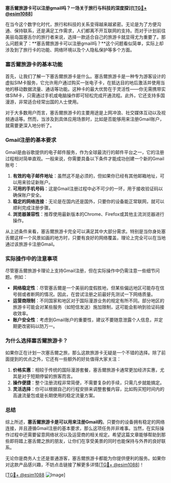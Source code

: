 **塞舌爾旅游卡可以注册gmail吗？一场关于旅行与科技的深度探讨[[TG💪+ @esim1088](https://t.me/s/esim1088)]**

在当今这个数字化时代，旅行和科技的关系变得越来越紧密。无论是为了方便沟通、保持联系，还是满足工作需求，人们都离不开互联网的支持。而对于计划前往美丽岛国塞舌尔的旅行者来说，选择一款适合自己的旅游卡就显得尤为重要了。那么问题来了：**塞舌爾旅游卡可以注册gmail吗？**这个问题看似简单，实际上却涉及到了旅行卡的功能、网络环境以及个人隐私保护等多个方面。

### 塞舌爾旅游卡的基本功能

首先，让我们了解一下塞舌爾旅游卡是什么。塞舌爾旅游卡是一种专为游客设计的虚拟SIM卡服务，它允许用户通过购买一张电子卡，在抵达目的地后激活并使用当地的移动数据流量、通话等功能。这种卡的最大优势在于灵活性——你无需携带实体SIM卡，只需通过手机或电脑操作即可轻松完成开通流程。此外，它还支持多国漫游，非常适合经常出国的人士使用。

对于大多数用户而言，塞舌爾旅游卡的主要用途是上网冲浪、社交媒体互动以及视频通话等。然而，当涉及到具体应用场景时，比如是否能够用来注册Gmail账户，就需要更深入地分析了。

### Gmail注册的基本要求

Gmail是由谷歌提供的电子邮件服务，作为全球最流行的邮件平台之一，它的注册过程相对简单直观。一般来说，你需要具备以下条件才能成功创建一个新的Gmail账号：

1. **有效的电子邮件地址**：虽然这不是必须的，但如果你已经有其他邮箱地址，可以用来验证新账户。
2. **可用的手机号码**：这是Gmail注册过程中必不可少的一环，用于接收验证码以确保账户安全。
3. **稳定的网络连接**：无论是在国内还是国外，只要你的设备能正常联网，就可以顺利完成注册步骤。
4. **浏览器兼容性**：推荐使用最新版本的Chrome、Firefox或其他主流浏览器进行操作。

从上述条件来看，塞舌爾旅游卡完全可以满足其中大部分需求。特别是当你身处塞舌爾这样一个风景如画的地方时，只要有良好的网络覆盖，理论上完全可以在当地通过该旅游卡注册Gmail。

### 实际操作中的注意事项

尽管塞舌爾旅游卡理论上支持Gmail注册，但在实际操作中仍需注意一些细节问题。例如：

- **网络稳定性**：尽管塞舌爾是一个美丽的度假胜地，但某些偏远地区可能存在信号弱或者断网的情况。因此，在尝试注册之前最好先测试一下网络质量。
- **运营商限制**：不同国家和地区对于国际漫游业务的规定有所不同。部分地区的旅游卡可能会对某些服务（如短信发送）施加限制，这可能会影响到验证码接收效率。
- **账户安全性**：考虑到Gmail账户的重要性，建议不要随意泄露个人信息，并定期更改密码以防万一。

### 为什么选择塞舌爾旅游卡？

如果你正在计划一次塞舌爾之旅，那么这款旅游卡无疑是一个不错的选择。除了前面提到的优点之外，它还有一些额外的好处值得大家关注：

1. **价格实惠**：相较于传统的国际漫游套餐，塞舌爾旅游卡通常更加经济实惠，尤其是对于短期停留的旅客而言。
2. **操作便捷**：整个注册流程非常简便，不需要复杂的手续，只需几步就能搞定。
3. **灵活选择**：你可以根据自己的行程安排来调整套餐内容，比如购买短时间内的高速流量包或是长期使用的稳定流量方案。

### 总结

综上所述，**塞舌爾旅游卡是可以用来注册Gmail的**。只要你的设备拥有稳定的网络连接，并且遵循Gmail注册的基本要求，那么这项任务并非难事。当然，在实际操作过程中还需要留意网络状况以及运营商的相关规定。希望这篇文章能够帮助到那些即将踏上塞舌爾之旅的朋友，让你们在享受美景的同时也能保持与外界的良好联系。

无论你是商务人士还是普通游客，塞舌爾旅游卡都能为你提供便利的服务。如果你对这款产品感兴趣，不妨点击链接了解更多详情[[TG💪+ @esim1088](https://t.me/s/esim1088)]！

[[TG💪+ @esim1088](https://t.me/s/esim1088) ![Image](https://i.postimg.cc/4NQfJmqS/Snipaste-2025-05-13-00-14-12.png)]